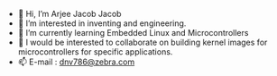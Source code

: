 - 👋 Hi, I’m Arjee Jacob Jacob
- 👀 I’m interested in inventing and engineering.
- 🌱 I’m currently learning Embedded Linux and Microcontrollers
- 💞️ I would be interested to collaborate on building kernel images for microcontrollers for specific applications.
- 📫 E-mail : dnv786@zebra.com

<!---
dnv786/dnv786 is a ✨ special ✨ repository because its `README.md` (this file) appears on your GitHub profile.
You can click the Preview link to take a look at your changes.
--->
